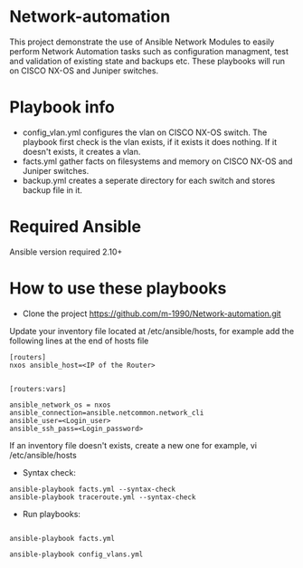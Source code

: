 # Network-automation
This project demonstrate the use of Ansible Network Modules to easily perform Network Automation tasks such as configuration managment, test and validation of existing state and backups etc.
These playbooks will run on CISCO NX-OS and Juniper switches.

# Playbook info
* config_vlan.yml configures the vlan on CISCO NX-OS switch. The playbook first check is the vlan exists, if it exists it does nothing. If it doesn't exists, it creates a vlan.   
* facts.yml gather facts on filesystems and memory on CISCO NX-OS and Juniper switches.
* backup.yml creates a seperate directory for each switch and stores backup file in it.

# Required Ansible
Ansible version required 2.10+

# How to use these playbooks
* Clone the project 
https://github.com/m-1990/Network-automation.git

Update your inventory file located at /etc/ansible/hosts, for example
add the following lines at the end of hosts file
```
[routers]
nxos ansible_host=<IP of the Router>


[routers:vars]

ansible_network_os = nxos
ansible_connection=ansible.netcommon.network_cli
ansible_user=<Login_user>
ansible_ssh_pass=<Login_password>
```
If an inventory file doesn't exists, create a new one for example,
vi /etc/ansible/hosts

* Syntax check:
```
ansible-playbook facts.yml --syntax-check
ansible-playbook traceroute.yml --syntax-check
```
* Run playbooks:
```

ansible-playbook facts.yml

ansible-playbook config_vlans.yml
```
